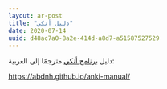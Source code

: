```yaml
---
layout: ar-post
title: "دليل أنكي"
date: 2020-07-14
uuid: d48ac7a0-8a2e-414d-a8d7-a51587527529
---
```


دليل [برنامج أنكي](https://apps.ankiweb.net/) مترجمًا إلى العربية:

<https://abdnh.github.io/anki-manual/>
